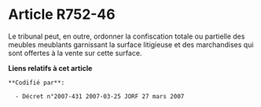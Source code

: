# Article R752-46

Le tribunal peut, en outre, ordonner la confiscation totale ou partielle des meubles meublants garnissant la surface
litigieuse et des marchandises qui sont offertes à la vente sur cette surface.

**Liens relatifs à cet article**

	**Codifié par**:

	  - Décret n°2007-431 2007-03-25 JORF 27 mars 2007
